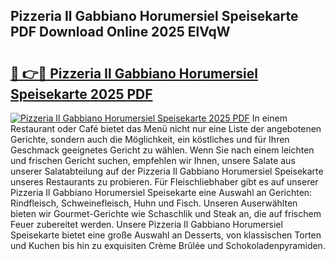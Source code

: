 ## Pizzeria Il Gabbiano Horumersiel Speisekarte PDF Download Online 2025 ElVqW

# <h2><a href="http://gc9eye1.nevu.top/?p=Pizzeria+Il+Gabbiano+Horumersiel+Speisekarte">🔗 👉🔴 Pizzeria Il Gabbiano Horumersiel Speisekarte 2025 PDF</a></h2>

[![Pizzeria Il Gabbiano Horumersiel Speisekarte 2025 PDF](https://i.imgur.com/dBaPXMq.png)](http://gc9eye1.nevu.top/?p=Pizzeria+Il+Gabbiano+Horumersiel+Speisekarte)
In einem Restaurant oder Café bietet das Menü nicht nur eine Liste der angebotenen Gerichte, sondern auch die Möglichkeit, ein köstliches und für Ihren Geschmack geeignetes Gericht zu wählen. Wenn Sie nach einem leichten und frischen Gericht suchen, empfehlen wir Ihnen, unsere Salate aus unserer Salatabteilung auf der Pizzeria Il Gabbiano Horumersiel Speisekarte unseres Restaurants zu probieren. Für Fleischliebhaber gibt es auf unserer Pizzeria Il Gabbiano Horumersiel Speisekarte eine Auswahl an Gerichten: Rindfleisch, Schweinefleisch, Huhn und Fisch. Unseren Auserwählten bieten wir Gourmet-Gerichte wie Schaschlik und Steak an, die auf frischem Feuer zubereitet werden. Unsere Pizzeria Il Gabbiano Horumersiel Speisekarte bietet eine große Auswahl an Desserts, von klassischen Torten und Kuchen bis hin zu exquisiten Crème Brûlée und Schokoladenpyramiden.
